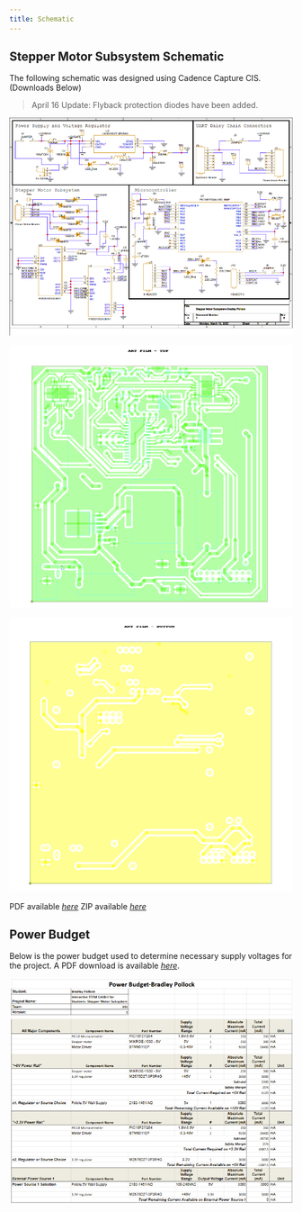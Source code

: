 ```yaml
---
title: Schematic
---
```


## Stepper Motor Subsystem Schematic
The following schematic was designed using Cadence Capture CIS. (Downloads Below)
>April 16 Update: Flyback protection diodes have been added.

![Schematic Design](Schematic_Design_Mar10.png)

![PCB Design: Top Layer](PCB_Top_4.16.2025.png)

![PCB Design: Bottom Layer](PCB_Bottom_4.16.2025.png)

PDF available [*here*](BPollock_StepperSubsystem_Schematic_V7.pdf)
ZIP available [*here*](BPollock_Subsystem_4.16.2025.zip)


## Power Budget
Below is the power budget used to determine necessary supply voltages for the project. A PDF download is available [*here*](budget.pdf).

![Power Budget](budget.png)
